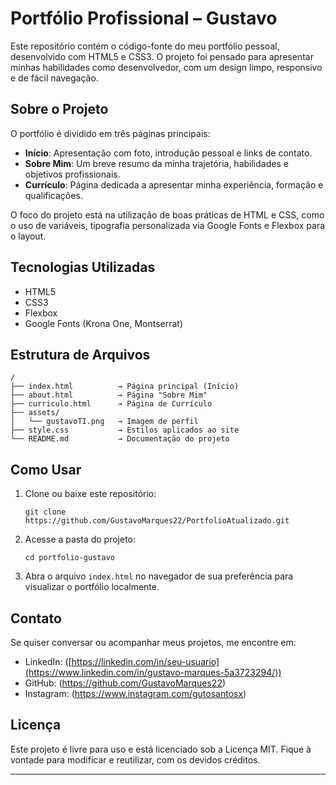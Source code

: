 # Portfólio Profissional – Gustavo

Este repositório contém o código-fonte do meu portfólio pessoal, desenvolvido com HTML5 e CSS3. O projeto foi pensado para apresentar minhas habilidades como desenvolvedor, com um design limpo, responsivo e de fácil navegação.

## Sobre o Projeto

O portfólio é dividido em três páginas principais:

* **Início**: Apresentação com foto, introdução pessoal e links de contato.
* **Sobre Mim**: Um breve resumo da minha trajetória, habilidades e objetivos profissionais.
* **Currículo**: Página dedicada a apresentar minha experiência, formação e qualificações.

O foco do projeto está na utilização de boas práticas de HTML e CSS, como o uso de variáveis, tipografia personalizada via Google Fonts e Flexbox para o layout.

## Tecnologias Utilizadas

* HTML5
* CSS3
* Flexbox
* Google Fonts (Krona One, Montserrat)

## Estrutura de Arquivos

```
/
├── index.html          → Página principal (Início)
├── about.html          → Página "Sobre Mim"
├── curriculo.html      → Página de Currículo
├── assets/
│   └── gustavoTI.png   → Imagem de perfil
├── style.css           → Estilos aplicados ao site
└── README.md           → Documentação do projeto
```

## Como Usar

1. Clone ou baixe este repositório:

   ```
   git clone https://github.com/GustavoMarques22/PortfolioAtualizado.git
   ```

2. Acesse a pasta do projeto:

   ```
   cd portfolio-gustavo
   ```

3. Abra o arquivo `index.html` no navegador de sua preferência para visualizar o portfólio localmente.

## Contato

Se quiser conversar ou acompanhar meus projetos, me encontre em:

* LinkedIn: ([https://linkedin.com/in/seu-usuario](https://www.linkedin.com/in/gustavo-marques-5a3723294/))
* GitHub: (https://github.com/GustavoMarques22)
* Instagram: (https://www.instagram.com/gutosantosx)

## Licença

Este projeto é livre para uso e está licenciado sob a Licença MIT. Fique à vontade para modificar e reutilizar, com os devidos créditos.

---
